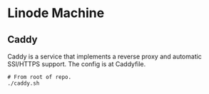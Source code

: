 # Linode Machine

## Caddy

Caddy is a service that implements a reverse proxy and automatic SSl/HTTPS
support. The config is at Caddyfile.

```shell
# From root of repo.
./caddy.sh
```

